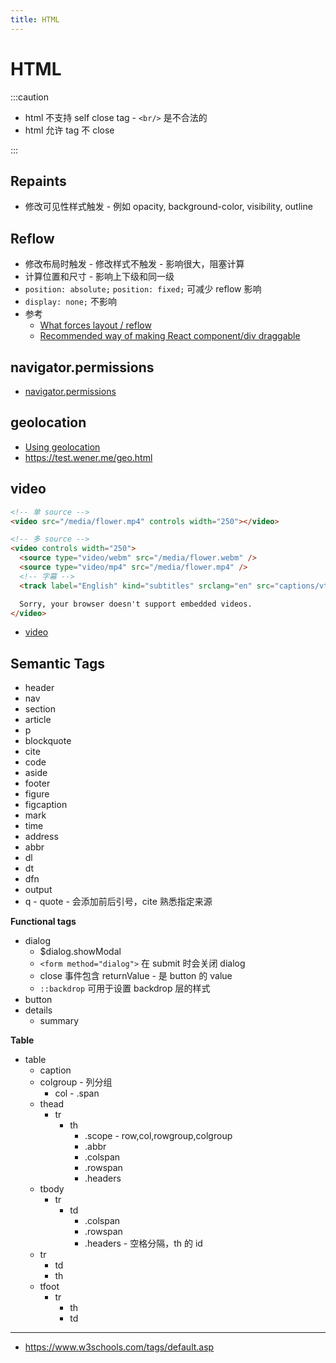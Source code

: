 ```yaml
---
title: HTML
---
```


# HTML

:::caution

- html 不支持 self close tag - `<br/>` 是不合法的
- html 允许 tag 不 close

:::

## Repaints

- 修改可见性样式触发 - 例如 opacity, background-color, visibility, outline

## Reflow

- 修改布局时触发 - 修改样式不触发 - 影响很大，阻塞计算
- 计算位置和尺寸 - 影响上下级和同一级
- `position: absolute;` `position: fixed;` 可减少 reflow 影响
- `display: none;` 不影响
- 参考
  - [What forces layout / reflow](https://gist.github.com/paulirish/5d52fb081b3570c81e3a)
  - [Recommended way of making React component/div draggable](https://stackoverflow.com/questions/20926551)

## navigator.permissions

- [navigator.permissions](https://developer.mozilla.org/en-US/docs/Web/API/Navigator/permissions)

## geolocation

- [Using geolocation](https://developer.mozilla.org/en-US/docs/Web/API/Geolocation/Using_geolocation)
- https://test.wener.me/geo.html

## video

```html
<!-- 单 source -->
<video src="/media/flower.mp4" controls width="250"></video>

<!-- 多 source -->
<video controls width="250">
  <source type="video/webm" src="/media/flower.webm" />
  <source type="video/mp4" src="/media/flower.mp4" />
  <!-- 字幕 -->
  <track label="English" kind="subtitles" srclang="en" src="captions/vtt/sintel-en.vtt" default />

  Sorry, your browser doesn't support embedded videos.
</video>
```

- [video](https://developer.mozilla.org/en-US/docs/Web/HTML/Element/video)

## Semantic Tags

- header
- nav
- section
- article
- p
- blockquote
- cite
- code
- aside
- footer
- figure
- figcaption
- mark
- time
- address
- abbr
- dl
- dt
- dfn
- output
- q - quote - 会添加前后引号，cite 熟悉指定来源

**Functional tags**

- dialog
  - $dialog.showModal
  - `<form method="dialog">` 在 submit 时会关闭 dialog
  - close 事件包含 returnValue - 是 button 的 value
  - `::backdrop` 可用于设置 backdrop 层的样式
- button
- details
  - summary

**Table**

- table
  - caption
  - colgroup - 列分组
    - col - .span
  - thead
    - tr
      - th
        - .scope - row,col,rowgroup,colgroup
        - .abbr
        - .colspan
        - .rowspan
        - .headers
  - tbody
    - tr
      - td
        - .colspan
        - .rowspan
        - .headers - 空格分隔，th 的 id
  - tr
    - td
    - th
  - tfoot
    - tr
      - th
      - td

---

- https://www.w3schools.com/tags/default.asp
